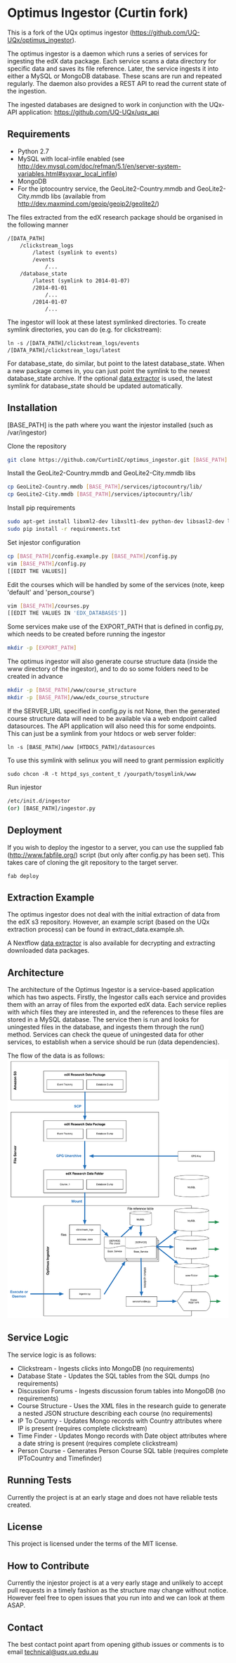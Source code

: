 Optimus Ingestor (Curtin fork)
==============================
This is a fork of the UQx optimus ingestor (https://github.com/UQ-UQx/optimus_ingestor).

The optimus ingestor is a daemon which runs a series of services for ingesting the edX data package.
Each service scans a data directory for specific data and saves its file reference.  Later, the service ingests it into either a MySQL or MongoDB
database.  These scans are run and repeated regularly.  The daemon also provides a REST API to
read the current state of the ingestion.  

The ingested databases are designed to work in conjunction with the UQx-API application: https://github.com/UQ-UQx/uqx_api


Requirements
------------
- Python 2.7
- MySQL with local-infile enabled (see http://dev.mysql.com/doc/refman/5.1/en/server-system-variables.html#sysvar_local_infile)
- MongoDB
- For the iptocountry service, the GeoLite2-Country.mmdb and GeoLite2-City.mmdb libs (available from http://dev.maxmind.com/geoip/geoip2/geolite2/)

The files extracted from the edX research package should be organised in the following manner
```
/[DATA_PATH]
    /clickstream_logs
        /latest (symlink to events)
        /events
            /...
    /database_state
        /latest (symlink to 2014-01-07)
        /2014-01-01
            /...
        /2014-01-07
            /...
```

The ingestor will look at these latest symlinked directories.  To create symlink directories, you can do (e.g. for clickstream):
```
ln -s /[DATA_PATH]/clickstream_logs/events /[DATA_PATH]/clickstream_logs/latest
```

For database_state, do similar, but point to the latest database_state.  When a new package comes in, you can just point the symlink to the newest database_state archive.
If the optional [data extractor](extract/README.md) is used, the latest symlink for database_state should be updated automatically.


Installation
------------
[BASE_PATH] is the path where you want the injestor installed (such as /var/ingestor)

Clone the repository
```bash
git clone https://github.com/CurtinIC/optimus_ingestor.git [BASE_PATH]
```
Install the GeoLite2-Country.mmdb and GeoLite2-City.mmdb libs
```bash
cp GeoLite2-Country.mmdb [BASE_PATH]/services/iptocountry/lib/
cp GeoLite2-City.mmdb [BASE_PATH]/services/iptocountry/lib/
```
Install pip requirements
```bash
sudo apt-get install libxml2-dev libxslt1-dev python-dev libsasl2-dev libldap2-dev
sudo pip install -r requirements.txt
```
Set injestor configuration
```bash
cp [BASE_PATH]/config.example.py [BASE_PATH]/config.py
vim [BASE_PATH]/config.py
[[EDIT THE VALUES]]
```
Edit the courses which will be handled by some of the services (note, keep 'default' and 'person_course')
```bash
vim [BASE_PATH]/courses.py
[[EDIT THE VALUES IN 'EDX_DATABASES']]
```
Some services make use of the EXPORT_PATH that is defined in config.py, which needs to be created before running the ingestor
```bash
mkdir -p [EXPORT_PATH]
```
The optimus ingestor will also generate course structure data (inside the www directory of the ingestor), and to do so some folders need to be created in advance
```bash
mkdir -p [BASE_PATH]/www/course_structure
mkdir -p [BASE_PATH]/www/edx_course_structure
```
If the SERVER_URL specified in config.py is not None, then the generated course structure data will need to be available via a web endpoint called datasources.
The API application will also need this for some endpoints.  This can just be a symlink from your htdocs or web server folder:
```
ln -s [BASE_PATH]/www [HTDOCS_PATH]/datasources
```
To use this symlink with selinux you will need to grant permission explicitly
```
sudo chcon -R -t httpd_sys_content_t /yourpath/tosymlink/www
```
Run injestor
```bash
/etc/init.d/ingestor
(or) [BASE_PATH]/ingestor.py
```


Deployment
----------
If you wish to deploy the ingestor to a server, you can use the supplied fab (http://www.fabfile.org/) script (but only after config.py has been set).
This takes care of cloning the git repository to the target server.
```
fab deploy
```


Extraction Example
------------------
The optimus ingestor does not deal with the initial extraction of data from the edX s3 repository.  However, an example script (based on the UQx extraction process)
can be found in extract_data.example.sh.

A Nextflow [data extractor](extract/README.md) is also available for decrypting and extracting downloaded data packages.


Architecture
------------
The architecture of the Optimus Ingestor is a service-based application which has two aspects.  Firstly, the Ingestor calls each service and provides them
with an array of files from the exported edX data.  Each service replies with which files they are interested in, and the references to these files are stored 
in a MySQL database.  The service then is run and looks for uningested files in the database, and ingests them through the run() method.  Services can check the
queue of uningested data for other services, to establish when a service should be run (data dependencies).  

The flow of the data is as follows:
![Optimus Ingestor](/README_ARCHITECTURE_IMAGE.png?raw=true "Optimus Ingestor")


Service Logic
-------------
The service logic is as follows:
 - Clickstream - Ingests clicks into MongoDB (no requirements)
 - Database State - Updates the SQL tables from the SQL dumps (no requirements)
 - Discussion Forums - Ingests discussion forum tables into MongoDB (no requirements)
 - Course Structure - Uses the XML files in the research guide to generate a nested JSON structure describing each course (no requirements)
 - IP To Country - Updates Mongo records with Country attributes where IP is present (requires complete clickstream)
 - Time Finder - Updates Mongo records with Date object attributes where a date string is present (requires complete clickstream)
 - Person Course - Generates Person Course SQL table (requires complete IPToCountry and Timefinder)


Running Tests
-------------
Currently the project is at an early stage and does not have reliable tests created.


License
-------
This project is licensed under the terms of the MIT license.


How to Contribute
-----------------
Currently the injestor project is at a very early stage and unlikely to accept pull requests
in a timely fashion as the structure may change without notice.
However feel free to open issues that you run into and we can look at them ASAP.


Contact
-------
The best contact point apart from opening github issues or comments is to email 
technical@uqx.uq.edu.au
